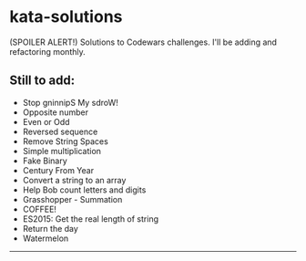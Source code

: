 # kata-solutions
(SPOILER ALERT!) Solutions to Codewars challenges. I'll be adding and refactoring monthly.
## Still to add:
 - Stop gninnipS My sdroW!
 - Opposite number
 - Even or Odd
 - Reversed sequence
 - Remove String Spaces
 - Simple multiplication
 - Fake Binary
 - Century From Year
 - Convert a string to an array
 - Help Bob count letters and digits
 - Grasshopper - Summation
 - COFFEE!
 - ES2015: Get the real length of string
 - Return the day
 - Watermelon
 ____
 
